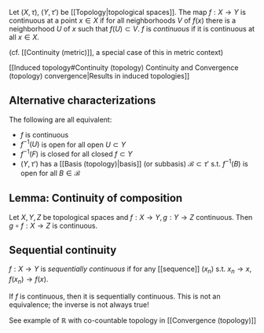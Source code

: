 Let $(X, \tau)$, $(Y, \tau')$ be [[Topology|topological spaces]].
The map $f : X \rightarrow Y$ is continuous at a point $x \in X$
if for all neighborhoods $V$ of $f(x)$
there is a neighborhood $U$ of $x$ such that $f(U) \subset V$.
$f$ is _continuous_ if it is continuous at all $x \in X$.

(cf. [[Continuity (metric)]], a special case of this in metric context)

[[Induced topology#Continuity (topology) Continuity and Convergence (topology) convergence|Results in induced topologies]] 

## Alternative characterizations

The following are all equivalent:
- $f$ is continuous
- $f^{-1}(U)$ is open for all open $U \subset Y$
- $f^{-1}(F)$ is closed for all closed $f \subset Y$
- $(Y, \tau')$ has a [[Basis (topology)|basis]] (or subbasis) $\mathcal{B} \subset \tau'$
  s.t. $f^{-1}(B)$ is open for all $B \in \mathcal{B}$

## Lemma: Continuity of composition

Let $X,Y,Z$ be topological spaces and $f : X \rightarrow Y, g : Y \rightarrow Z$ continuous.
Then $g \circ f : X \rightarrow Z$ is continuous.

## Sequential continuity

$f : X \rightarrow Y$ is _sequentially continuous_
if for any [[sequence]] $(x_n)$ s.t. $x_n \longrightarrow x$, $f(x_n) \longrightarrow f(x)$.

If $f$ is continuous, then it is sequentially continuous.
This is not an equivalence; the inverse is not always true!

See example of $\mathbb{R}$ with co-countable topology in [[Convergence (topology)]]
